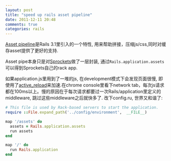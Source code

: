 ```yaml
---
layout: post
title: "speed up rails asset pipeline"
date: 2011-12-11 20:48
comments: true
categories: rails
---
```


[Asset pipeline](http://guides.rubyonrails.org/asset_pipeline.html)是Rails 3.1里引入的一个特性, 用来帮助拼接，压缩js/css,同时对缓存asset提供了更好的支持.

Asset pipe本身只是对[Sprockets](https://github.com/sstephenson/sprockets)做了一层封装, 通过`Rails.application.assets`可以得到Sprockets自己的rack app.

如果application.js里用到了一堆的js, 在development模式下会发现页面很慢, 即使用了[active_reload](https://github.com/paneq/active_reload)来加速.在chrome console里看下network tab，每次js请求都在100ms以上。慢的原因在于每次请求都要过一次Rails/application里定义的middleware, 跳过这些middleware之后就快多了. 改下config.ru, 世界又和谐了:

```ruby
# This file is used by Rack-based servers to start the application.
require ::File.expand_path('../config/environment',  __FILE__)

map '/assets' do
  assets = Rails.application.assets
  run assets
end

map '/' do
  run Rails.application
end
```
